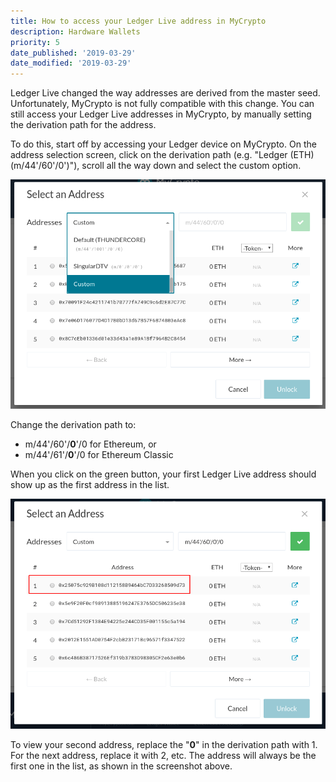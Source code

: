 ```yaml
---
title: How to access your Ledger Live address in MyCrypto
description: Hardware Wallets
priority: 5
date_published: '2019-03-29'
date_modified: '2019-03-29'
---
```


Ledger Live changed the way addresses are derived from the master seed. Unfortunately, MyCrypto is not fully compatible with this change. You can still access your Ledger Live addresses in MyCrypto, by manually setting the derivation path for the address.

To do this, start off by accessing your Ledger device on MyCrypto. On the address selection screen, click on the derivation path (e.g. "Ledger (ETH) (m/44'/60'/0')"), scroll all the way down and select the custom option.

![Custom derivation path option](../../../assets/how-to/hardware-wallets/ledger/how-to-access-ledger-live-address-in-mycrypto/custom-derivation-path.png)

Change the derivation path to:

* m/44'/60'/**0**'/0 for Ethereum, or
* m/44'/61'/**0**'/0 for Ethereum Classic

When you click on the green button, your first Ledger Live address should show up as the first address in the list.

![First Ledger Live address](../../../assets/how-to/hardware-wallets/ledger/how-to-access-ledger-live-address-in-mycrypto/first-ledger-live-address.png)

To view your second address, replace the "**0**" in the derivation path with 1. For the next address, replace it with 2, etc. The address will always be the first one in the list, as shown in the screenshot above.
